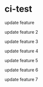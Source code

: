 # ci-test

update feature

update feature 2

update feature 3

update feature 4

update feature 5

update feature 6

update feature 7
